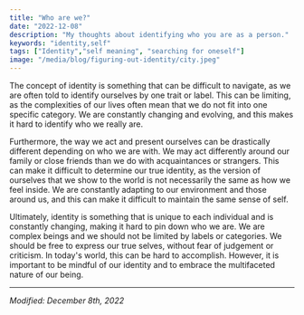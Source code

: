 ```yaml
---
title: "Who are we?"
date: "2022-12-08"
description: "My thoughts about identifying who you are as a person."
keywords: "identity,self"
tags: ["Identity","self meaning", "searching for oneself"]
image: "/media/blog/figuring-out-identity/city.jpeg"
---
```


The concept of identity is something that can be difficult to navigate, as we are often told to identify ourselves by one trait or label. This can be limiting, as the complexities of our lives often mean that we do not fit into one specific category. We are constantly changing and evolving, and this makes it hard to identify who we really are.

Furthermore, the way we act and present ourselves can be drastically different depending on who we are with. We may act differently around our family or close friends than we do with acquaintances or strangers. This can make it difficult to determine our true identity, as the version of ourselves that we show to the world is not necessarily the same as how we feel inside. We are constantly adapting to our environment and those around us, and this can make it difficult to maintain the same sense of self.

Ultimately, identity is something that is unique to each individual and is constantly changing, making it hard to pin down who we are. We are complex beings and we should not be limited by labels or categories. We should be free to express our true selves, without fear of judgement or criticism. In today's world, this can be hard to accomplish. However, it is important to be mindful of our identity and to embrace the multifaceted nature of our being.

---

_Modified: December 8th, 2022_
